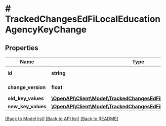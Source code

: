 # # TrackedChangesEdFiLocalEducationAgencyKeyChange

## Properties

Name | Type | Description | Notes
------------ | ------------- | ------------- | -------------
**id** | **string** | Resource identifier | [optional]
**change_version** | **float** | Change version | [optional]
**old_key_values** | [**\OpenAPI\Client\Model\TrackedChangesEdFiLocalEducationAgencyKey**](TrackedChangesEdFiLocalEducationAgencyKey.md) |  | [optional]
**new_key_values** | [**\OpenAPI\Client\Model\TrackedChangesEdFiLocalEducationAgencyKey**](TrackedChangesEdFiLocalEducationAgencyKey.md) |  | [optional]

[[Back to Model list]](../../README.md#models) [[Back to API list]](../../README.md#endpoints) [[Back to README]](../../README.md)
